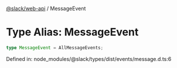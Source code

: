 [@slack/web-api](../index.md) / MessageEvent

# Type Alias: MessageEvent

```ts
type MessageEvent = AllMessageEvents;
```

Defined in: node\_modules/@slack/types/dist/events/message.d.ts:6
